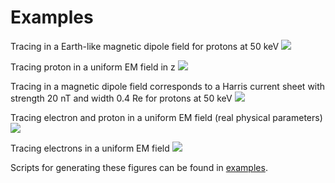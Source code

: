 # Examples

Tracing in a Earth-like magnetic dipole field for protons at 50 keV
![](../figures/ion_trajectory_dipole.png)

Tracing proton in a uniform EM field in z
![](../figures/ion_uniformEM.png)

Tracing in a magnetic dipole field corresponds to a Harris current sheet with strength 20 nT and width 0.4 Re for protons at 50 keV
![](../figures/ion_trajectory_current_sheet.png)

Tracing electron and proton in a uniform EM field (real physical parameters)
![](../figures/electron_ion_uniformEM.png)

Tracing electrons in a uniform EM field
![](../figures/electrons_uniformEM.png)

Scripts for generating these figures can be found in [examples](https://github.com/henry2004y/TestParticle.jl/tree/master/src/examples).